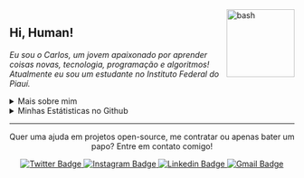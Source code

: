 <img src="https://user-images.githubusercontent.com/52337966/149811300-9ab782b7-67cd-4f00-8697-4041739fa064.png" width="120px" alt="bash" align="right" />

<h2>Hi, Human!</h2>

<p>
  <em>
    Eu sou o Carlos, um jovem apaixonado por aprender coisas novas, tecnologia,
    programação e algoritmos! Atualmente eu sou um estudante no Instituto
    Federal do Piauí.
  </em>
</p>

<details>
  <summary>Mais sobre mim</summary>
  <ul>
    <li>🎓 Técnico em Informática pelo IFPI</li>
    <li>📚 Estudando Dev. Web e Mobile | Algoritmos | Matemática | Inglês</li>
  </ul>
</details>

<details>
  <summary>Minhas Estátisticas no Github</summary>
  <p>
    <img src="https://github-readme-stats.vercel.app/api/top-langs?locale=pt-br&username=carlos3g&theme=radical" alt="Techs utilizadas nos projetos" />
    <img src="https://github-readme-stats.vercel.app/api?locale=pt-br&username=carlos3g&theme=radical&show_icons=true&include_all_commits=true" alt="Estátisticas Gerais" />
  </p>
</details>

<hr />

<p align="center">
  Quer uma ajuda em projetos open-source, me contratar ou apenas bater um papo? Entre em contato comigo!
</p>

<div align="center">
  <a href="https://twitter.com/c4rlos3g" target="_blank">
    <img src="https://img.shields.io/badge/-@c4rlos3g-4000FF?logo=twitter&logoColor=white" alt="Twitter Badge" />
  </a>
  <a href="https://www.instagram.com/c4rlos3g" target="_blank">
    <img src="https://img.shields.io/badge/-@c4rlos3g-4000FF?logo=instagram&logoColor=white" alt="Instagram Badge" />
  </a>
  <a href="https://www.linkedin.com/in/carlos3g" target="_blank">
    <img src="https://img.shields.io/badge/-Carlos%20Mesquita-4000FF?logo=Linkedin&logoColor=white" alt="Linkedin Badge" />
  </a>
  <a href="mailto:carlosmesquita156@gmail.com" target="_blank">
    <img src="https://img.shields.io/badge/-carlosmesquita156@gmail.com-4000FF?logo=Gmail&logoColor=white" alt="Gmail Badge" />
  </a>
</div>
